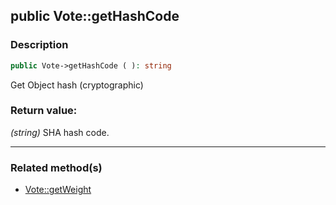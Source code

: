 ## public Vote::getHashCode

### Description    

```php
public Vote->getHashCode ( ): string
```

Get Object hash (cryptographic)
    

### Return value:   

*(string)* SHA hash code.


---------------------------------------

### Related method(s)      

* [Vote::getWeight](../Vote%20Class/public%20Vote--getWeight.md)    

